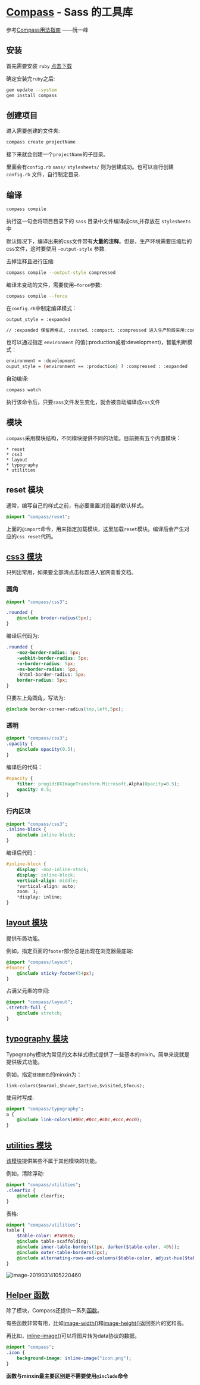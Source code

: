 # [Compass](http://compass-style.org/install/)  - Sass 的工具库



参考[Compass用法指南](http://www.ruanyifeng.com/blog/2012/11/compass.html) ——阮一峰



## 安装



首先需要安装 `ruby` [点击下载](http://www.ruby-lang.org/zh_cn/)  

确定安装完`ruby`之后:  

```bash
gem update --system
gem install compass
```



## 创建项目 



进入需要创建的文件夹: 



```bash
compass create projectName
```

接下来就会创建一个`projectName`的子目录。



里面会有`config.rb` `sass/` `stylesheets/` 则为创建成功。也可以自行创建 `config.rb` 文件，自行制定目录.



## 编译



```bash
compass compile
```



执行这一句会将项目目录下的 `sass` 目录中文件编译成css,并存放在 `stylesheets` 中



默认情况下，编译出来的css文件带有**大量的注释**。但是，生产环境需要压缩后的css文件，这时要使用 `—output-style` 参数.



去掉注释且进行压缩:

```bash
compass compile --output-style compressed
```



编译未变动的文件，需要使用`—force`参数:

```bash
compass compile --force
```



在`config.rb`中制定编译模式： 

```bash
output_style = :expanded

// :expanded 保留原格式, :nested、:compact、:compressed 进入生产阶段采用:compressed
```



也可以通过指定 `environment` 的值(:production或者:development)，智能判断模式：  



```bash
environment = :development
ouput_style = (environment == :production) ? :compressed : :expanded
```



自动编译:  

```bash
compass watch
```

执行该命令后，只要`sass`文件发生变化，就会被自动编译成`css`文件 





## 模块

`compass`采用模块结构，不同模块提供不同的功能。目前拥有五个内置模块：  

```
* reset
* css3
* layout
* typography
* utilities
```





## reset 模块

通常，编写自己的样式之前，有必要重置浏览器的默认样式。



```sass
@import "compass/reset";
```

上面的`@import`命令，用来指定加载模块，这里加载`reset`模块。编译后会产生对应的`css reset`代码。





## [css3 模块](http://compass-style.org/reference/compass/css3/)

只列出常用，如果要全部清点击标题进入官网查看文档。



### 圆角



```sass
@import "compass/css3";

.rounded {
    @include broder-radius(5px);
}
```

编译后代码为: 

```css
.rounded {
    -moz-border-radius: 5px;
    -webkit-border-radius: 5px;
    -o-border-radius: 5px;
    -ms-border-radius: 5px;
    -khtml-border-radius: 5px;
    border-radius: 5px;
}
```



只要左上角圆角，写法为: 

```css
@include border-corner-radius(top,left,5px);
```





### 透明



```sass
@import "compass/css3";
.opacity {
    @include opacity(0.5);
}
```

编译后的代码： 

```css
#opacity {
    filter: progid:DXImageTransform.Microsoft.Alpha(Opacity=0.5);
    opacity: 0.5;
}
```



### 行内区块

```sass
@import "compass/css3";
.inline-block {
	@include inline-block;
}
```

编译后代码：

```css
#inline-block {
    display: -moz-inline-stack;
    display: inline-block;
    vertical-align: middle;
    *vertical-align: auto;
    zoom: 1;
    *display: inline;
}
```





## [layout 模块](http://compass-style.org/reference/compass/layout/)

提供布局功能。

例如，指定页面的`footer`部分总是出现在浏览器最底端:  

```sass
@import "compass/layout";
#footer {
	@include sticky-footer(54px);
}
```



占满父元素的空间:  

```sass
@import "compass/layout";
.stretch-full {
    @include stretch;
}
```



## [typography 模块](http://compass-style.org/reference/compass/typography/)

Typography模块为常见的文本样式模式提供了一些基本的mixin。简单来说就是提供板式功能。



例如，指定`链接颜色`的minxin为：

```
link-colors($noraml,$hover,$active,$visited,$focus);
```

使用时写成:  

```sass
@import "compass/typography";
a {
    @include link-colors(#00c,#0cc,#c0c,#ccc,#cc0);
}
```



## [utilities 模块](http://compass-style.org/reference/compass/utilities/) 

[该模块](http://compass-style.org/reference/compass/utilities/)提供某些不属于其他模块的功能。



例如，清除浮动: 

```sass
@import "compass/utilities";
.clearfix {
    @include clearfix;
}
```



表格: 

```sass
@import "compass/utilities";
table {
	$table-color: #7a98c6;
    @include table-scaffolding;
    @include inner-table-borders(1px, darken($table-color, 40%));
    @include outer-table-borders(2px);
    @include alternating-rows-and-columns($table-color, adjust-hue($table-color, -120deg), #222222);
}
```



![image-20190314105220460](/Users/liang/Desktop/github/notes/css/Sass/images/compass-table.png)



## [Helper 函数](http://compass-style.org/reference/compass/helpers/)

除了模块，Compass还提供一系列[函数](http://compass-style.org/reference/compass/helpers/)。

有些函数非常有用，比如[image-width()](http://compass-style.org/reference/compass/helpers/image-dimensions/#image-width)和[image-height()](http://compass-style.org/reference/compass/helpers/image-dimensions/#image-height)返回图片的宽和高。



再比如，[inline-image()](http://compass-style.org/reference/compass/helpers/inline-data/)可以将图片转为data协议的数据。

```sass
@import "compass";
.icon {
    background-image: inline-image("icon.png");
}
```







**函数与minxin最主要区别是不需要使用`@include`命令**